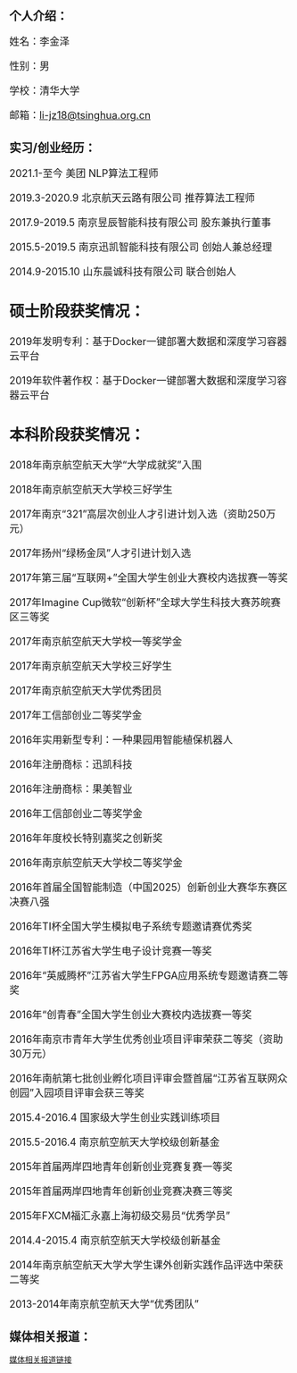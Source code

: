## 个人介绍：
<font size=4>

姓名：李金泽

性别：男

学校：清华大学

邮箱：li-jz18@tsinghua.org.cn
</font>

## 实习/创业经历：
<font size=4>

2021.1-至今 美团 NLP算法工程师
  
2019.3-2020.9 北京航天云路有限公司 推荐算法工程师

2017.9-2019.5 南京昱辰智能科技有限公司 股东兼执行董事

2015.5-2019.5 南京迅凯智能科技有限公司 创始人兼总经理

2014.9-2015.10 山东晨诚科技有限公司 联合创始人
## 硕士阶段获奖情况：
2019年发明专利：基于Docker一键部署大数据和深度学习容器云平台

2019年软件著作权：基于Docker一键部署大数据和深度学习容器云平台


## 本科阶段获奖情况：
2018年南京航空航天大学“大学成就奖”入围

2018年南京航空航天大学校三好学生

2017年南京“321”高层次创业人才引进计划入选（资助250万元）

2017年扬州“绿杨金凤”人才引进计划入选

2017年第三届“互联网+”全国大学生创业大赛校内选拔赛一等奖

2017年Imagine Cup微软“创新杯”全球大学生科技大赛苏皖赛区三等奖

2017年南京航空航天大学校一等奖学金

2017年南京航空航天大学校三好学生

2017年南京航空航天大学优秀团员

2017年工信部创业二等奖学金

2016年实用新型专利：一种果园用智能植保机器人

2016年注册商标：迅凯科技

2016年注册商标：果美智业

2016年工信部创业二等奖学金

2016年年度校长特别嘉奖之创新奖

2016年南京航空航天大学校二等奖学金

2016年首届全国智能制造（中国2025）创新创业大赛华东赛区决赛八强

2016年TI杯全国大学生模拟电子系统专题邀请赛优秀奖

2016年TI杯江苏省大学生电子设计竞赛一等奖

2016年“英威腾杯”江苏省大学生FPGA应用系统专题邀请赛二等奖

2016年“创青春”全国大学生创业大赛校内选拔赛一等奖

2016年南京市青年大学生优秀创业项目评审荣获二等奖（资助30万元）

2016年南航第七批创业孵化项目评审会暨首届“江苏省互联网众创园”入园项目评审会获三等奖

2015.4-2016.4 国家级大学生创业实践训练项目

2015.5-2016.4 南京航空航天大学校级创新基金

2015年首届两岸四地青年创新创业竞赛复赛一等奖

2015年首届两岸四地青年创新创业竞赛决赛三等奖

2015年FXCM福汇永嘉上海初级交易员“优秀学员”

2014.4-2015.4 南京航空航天大学校级创新基金

2014年南京航空航天大学大学生课外创新实践作品评选中荣获二等奖

2013-2014年南京航空航天大学“优秀团队”
</font>
## 媒体相关报道：
[媒体相关报道链接](http://k.sina.com.cn/article_6364135375_17b54ffcf00100581r.html?cre=tianyi&mod=pcpager_focus&loc=4&r=9&doct=0&rfunc=100&tj=none&tr=9)


